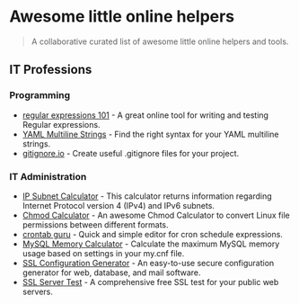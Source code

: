 # Awesome little online helpers

> A collaborative curated list of awesome little online helpers and tools.

## IT Professions

### Programming

- [regular expressions 101](https://regex101.com/) - A great online tool for writing and testing Regular expressions.
- [YAML Multiline Strings](https://yaml-multiline.info/) - Find the right syntax for your YAML multiline strings.
- [gitignore.io](https://www.toptal.com/developers/gitignore) - Create useful .gitignore files for your project.

### IT Administration

- [IP Subnet Calculator](https://www.calculator.net/ip-subnet-calculator.html) - This calculator returns information regarding Internet Protocol version 4 (IPv4) and IPv6 subnets.
- [Chmod Calculator](https://chmod-calculator.com/) - An awesome Chmod Calculator to convert Linux file permissions between different formats.
- [crontab guru](https://crontab.guru/) - Quick and simple editor for cron schedule expressions.
- [MySQL Memory Calculator](https://www.mysqlcalculator.com/) -  Calculate the maximum MySQL memory usage based on settings in your my.cnf file.
- [SSL Configuration Generator](https://ssl-config.mozilla.org/) - An easy-to-use secure configuration generator for web, database, and mail software.
- [SSL Server Test](https://www.ssllabs.com/ssltest/) - A comprehensive free SSL test for your public web servers.
